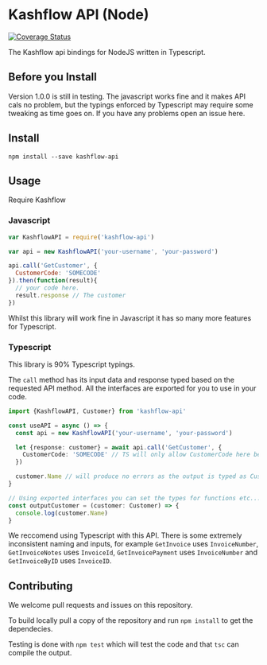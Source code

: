 # Kashflow API (Node)

[![Coverage Status](https://coveralls.io/repos/github/Ed-ITSolutions/kashflow-api-node/badge.svg?branch=master)](https://coveralls.io/github/Ed-ITSolutions/kashflow-api-node?branch=master)

The Kashflow api bindings for NodeJS written in Typescript.

## Before you Install

Version 1.0.0 is still in testing. The javascript works fine and it makes API cals no problem, but the typings enforced by Typescript may require some tweaking as time goes on. If you have any problems open an issue here.

## Install

```
npm install --save kashflow-api
```

## Usage

Require Kashflow

### Javascript

```js
var KashflowAPI = require('kashflow-api')

var api = new KashflowAPI('your-username', 'your-password')

api.call('GetCustomer', {
  CustomerCode: 'SOMECODE'
}).then(function(result){
  // your code here.
  result.response // The customer
})
```

Whilst this library will work fine in Javascript it has so many more features for Typescript.

### Typescript

This library is 90% Typescript typings.

The `call` method has its input data and response typed based on the requested API method. All the interfaces are exported for you to use in your code.

```ts
import {KashflowAPI, Customer} from 'kashflow-api'

const useAPI = async () => {
  const api = new KashflowAPI('your-username', 'your-password')

  let {response: customer} = await api.call('GetCustomer', {
    CustomerCode: 'SOMECODE' // TS will only allow CustomerCode here because of the call to `GetCustomer
  })

  customer.Name // will produce no errors as the output is typed as Customer
}

// Using exported interfaces you can set the types for functions etc...
const outputCustomer = (customer: Customer) => {
  console.log(customer.Name)
}
```

We reccomend using Typescript with this API. There is some extremely inconsistent naming and inputs, for example `GetInvoice` uses `InvoiceNumber`, `GetInvoiceNotes` uses `InvoiceId`, `GetInvoicePayment` uses `InvoiceNumber` and `GetInvoiceByID` uses `InvoiceID`.

## Contributing

We welcome pull requests and issues on this repository.

To build locally pull a copy of the repository and run `npm install` to get the dependecies.

Testing is done with `npm test` which will test the code and that `tsc` can compile the output.